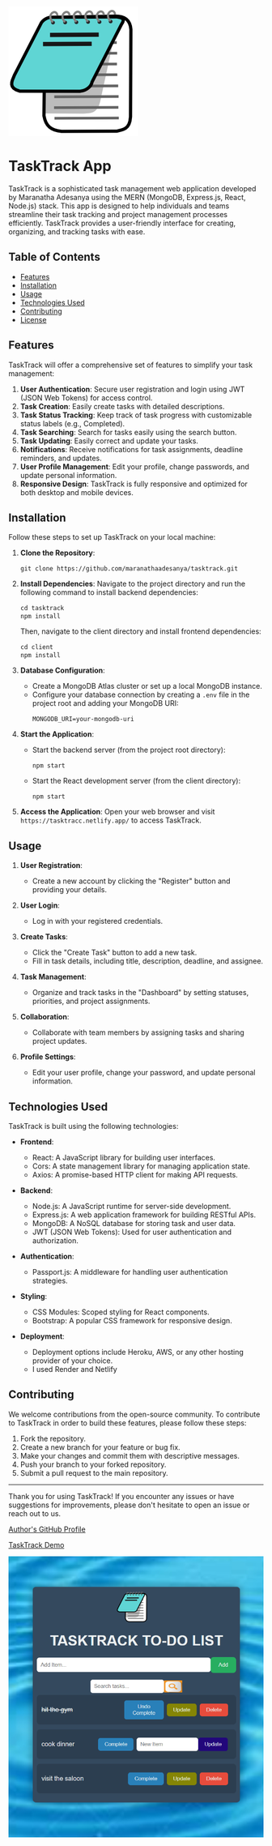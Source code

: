 ![logo](https://github.com/maranathaadesanya/TaskTracc/blob/main/client/public/logo192.png)
# TaskTrack App

TaskTrack is a sophisticated task management web application developed by Maranatha Adesanya using the MERN (MongoDB, Express.js, React, Node.js) stack. This app is designed to help individuals and teams streamline their task tracking and project management processes efficiently. TaskTrack provides a user-friendly interface for creating, organizing, and tracking tasks with ease.

## Table of Contents

- [Features](#features)
- [Installation](#installation)
- [Usage](#usage)
- [Technologies Used](#technologies-used)
- [Contributing](#contributing)
- [License](#license)

## Features

TaskTrack will offer a comprehensive set of features to simplify your task management:

1. **User Authentication**: Secure user registration and login using JWT (JSON Web Tokens) for access control.
2. **Task Creation**: Easily create tasks with detailed descriptions.
3. **Task Status Tracking**: Keep track of task progress with customizable status labels (e.g., Completed).
4. **Task Searching**: Search for tasks easily using the search button.
5. **Task Updating**: Easily correct and update your tasks.
6. **Notifications**: Receive notifications for task assignments, deadline reminders, and updates.
7. **User Profile Management**: Edit your profile, change passwords, and update personal information.
8. **Responsive Design**: TaskTrack is fully responsive and optimized for both desktop and mobile devices.

## Installation

Follow these steps to set up TaskTrack on your local machine:

1. **Clone the Repository**:
   ```
   git clone https://github.com/maranathaadesanya/tasktrack.git
   ```

2. **Install Dependencies**:
   Navigate to the project directory and run the following command to install backend dependencies:
   ```
   cd tasktrack
   npm install
   ```

   Then, navigate to the client directory and install frontend dependencies:
   ```
   cd client
   npm install
   ```

3. **Database Configuration**:
   - Create a MongoDB Atlas cluster or set up a local MongoDB instance.
   - Configure your database connection by creating a `.env` file in the project root and adding your MongoDB URI:
     ```
     MONGODB_URI=your-mongodb-uri
     ```

4. **Start the Application**:
   - Start the backend server (from the project root directory):
     ```
     npm start
     ```
   - Start the React development server (from the client directory):
     ```
     npm start
     ```

5. **Access the Application**:
   Open your web browser and visit `https://tasktracc.netlify.app/` to access TaskTrack.

## Usage

1. **User Registration**:
   - Create a new account by clicking the "Register" button and providing your details.

2. **User Login**:
   - Log in with your registered credentials.

3. **Create Tasks**:
   - Click the "Create Task" button to add a new task.
   - Fill in task details, including title, description, deadline, and assignee.

4. **Task Management**:
   - Organize and track tasks in the "Dashboard" by setting statuses, priorities, and project assignments.

5. **Collaboration**:
   - Collaborate with team members by assigning tasks and sharing project updates.

6. **Profile Settings**:
   - Edit your user profile, change your password, and update personal information.

## Technologies Used

TaskTrack is built using the following technologies:

- **Frontend**:
  - React: A JavaScript library for building user interfaces.
  - Cors: A state management library for managing application state.
  - Axios: A promise-based HTTP client for making API requests.

- **Backend**:
  - Node.js: A JavaScript runtime for server-side development.
  - Express.js: A web application framework for building RESTful APIs.
  - MongoDB: A NoSQL database for storing task and user data.
  - JWT (JSON Web Tokens): Used for user authentication and authorization.

- **Authentication**:
  - Passport.js: A middleware for handling user authentication strategies.

- **Styling**:
  - CSS Modules: Scoped styling for React components.
  - Bootstrap: A popular CSS framework for responsive design.

- **Deployment**:
  - Deployment options include Heroku, AWS, or any other hosting provider of your choice.
  - I used Render and Netlify

## Contributing

We welcome contributions from the open-source community. To contribute to TaskTrack in order to build these features, please follow these steps:

1. Fork the repository.
2. Create a new branch for your feature or bug fix.
3. Make your changes and commit them with descriptive messages.
4. Push your branch to your forked repository.
5. Submit a pull request to the main repository.
---

Thank you for using TaskTrack! If you encounter any issues or have suggestions for improvements, please don't hesitate to open an issue or reach out to us.

[Author's GitHub Profile](https://github.com/maranathaadesanya)

[TaskTrack Demo](https://tasktracc.netlify.app/)

![TaskTrack Screenshot](TT.png)
